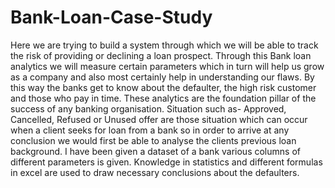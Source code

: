 # Bank-Loan-Case-Study
Here we are trying to build a system through which we will be able to
track the risk of providing or declining a loan prospect. Through this
Bank loan analytics we will measure certain parameters which in turn
will help us grow as a company and also most certainly help in
understanding our flaws. By this way the banks get to know about the
defaulter, the high risk customer and those who pay in time. These
analytics are the foundation pillar of the success of any banking
organisation. Situation such as- Approved, Cancelled, Refused or
Unused offer are those situation which can occur when a client seeks
for loan from a bank so in order to arrive at any conclusion we would
first be able to analyse the clients previous loan background.
I have been given a dataset of a bank various columns of different
parameters is given. Knowledge in statistics and different formulas in
excel are used to draw necessary conclusions about the defaulters.
